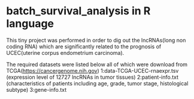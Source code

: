# batch_survival_analysis in R language
This tiny project was performed in order to dig out the lncRNAs(long non coding RNA) which are significantly related to the prognosis of UCEC(uterine corpus endometrium carcinoma).

The required datasets were listed below all of which were download from TCGA(https://cancergenome.nih.gov)
1:data-TCGA-UCEC-rnaexpr.tsv (expression level of 12727 lncRNAs in tumor tissues)
2:patient-info.txt (characteristics of patients including age, grade, tumor stage, histological subtype)
3:gene-info.txt
